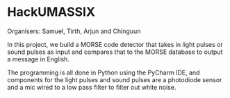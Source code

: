 # HackUMASSIX

Organisers: Samuel, Tirth, Arjun and Chinguun

In this project, we build a MORSE code detector that takes in light pulses or sound pulses as input and compares that to the MORSE database to output a message in English.

The programming is all done in Python using the PyCharm IDE, and components for the light pulses and sound pulses are a photodiode sensor and a mic wired to a low pass filter to filter out white noise.

